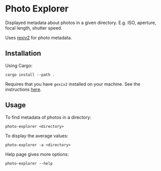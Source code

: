 # Photo Explorer

Displayed metadata about photos in a given directory.
E.g. ISO, aperture, focal length, shutter speed.

Uses [rexiv2](https://crates.io/crates/rexiv2) for photo metadata.

## Installation

Using Cargo:
```shell
cargo install --path .
```

Requires that you have `gexiv2` installed on your machine.
See the instructions [here](https://github.com/felixc/rexiv2/blob/HEAD/SETUP.md).

## Usage

To find metadata of photos in a directory:
```shell
photo-explorer <directory>
```

To display the average values:
```shell
photo-explorer -a <directory>
```

Help page gives more options:
```shell
photo-explorer --help
```
